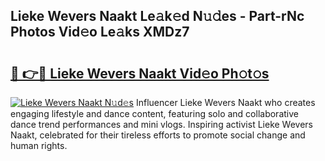## Lieke Wevers Naakt Le𝚊k𝚎d N𝚞𝚍es - Part-rNc Photos Vid𝚎o Le𝚊ks XMDz7

# <h2><a href="http://fb9iaz1.evod.top/?m=Lieke+Wevers+Naakt">🔗 👉🔴 Lieke Wevers Naakt Vid𝚎o Ph𝚘t𝚘s</a></h2>

[![Lieke Wevers Naakt N𝚞d𝚎s](https://i.imgur.com/8V9OHl7.gif)](http://fb9iaz1.evod.top/?m=Lieke+Wevers+Naakt)
Influencer Lieke Wevers Naakt who creates engaging lifestyle and dance content, featuring solo and collaborative dance trend performances and mini vlogs. Inspiring activist Lieke Wevers Naakt, celebrated for their tireless efforts to promote social change and human rights. 
